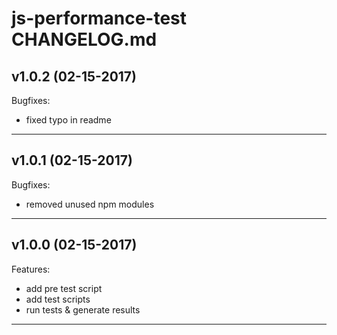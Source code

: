 # js-performance-test CHANGELOG.md

## v1.0.2 (02-15-2017)

Bugfixes:
- fixed typo in readme

---
## v1.0.1 (02-15-2017)

Bugfixes:
- removed unused npm modules

---
## v1.0.0 (02-15-2017)

Features:
- add pre test script
- add test scripts
- run tests & generate results

---